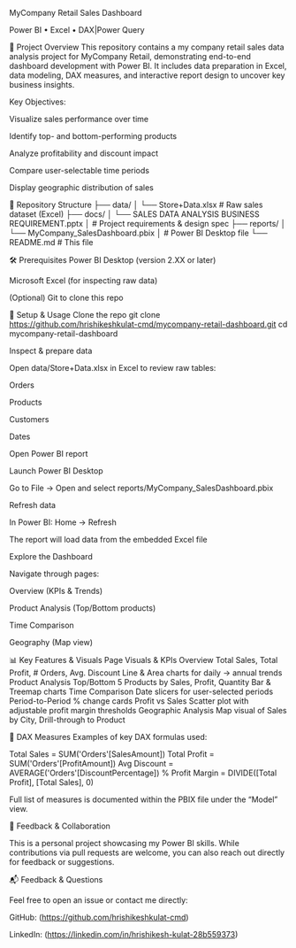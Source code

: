 MyCompany Retail Sales Dashboard

Power BI • Excel • DAX|Power Query

📖 Project Overview This repository contains a my company retail sales data analysis project for MyCompany Retail, demonstrating end-to-end dashboard development with Power BI. It includes data preparation in Excel, data modeling, DAX measures, and interactive report design to uncover key business insights.

Key Objectives:

Visualize sales performance over time

Identify top- and bottom-performing products

Analyze profitability and discount impact

Compare user-selectable time periods

Display geographic distribution of sales

📂 Repository Structure ├── data/ │ └── Store+Data.xlsx # Raw sales dataset (Excel) ├── docs/ │ └── SALES DATA ANALYSIS BUSINESS REQUIREMENT.pptx │ # Project requirements & design spec ├── reports/ │ └── MyCompany_SalesDashboard.pbix │ # Power BI Desktop file └── README.md # This file

🛠️ Prerequisites Power BI Desktop (version 2.XX or later)

Microsoft Excel (for inspecting raw data)

(Optional) Git to clone this repo

🔧 Setup & Usage Clone the repo git clone https://github.com/hrishikeshkulat-cmd/mycompany-retail-dashboard.git cd mycompany-retail-dashboard

Inspect & prepare data

Open data/Store+Data.xlsx in Excel to review raw tables:

Orders

Products

Customers

Dates

Open Power BI report

Launch Power BI Desktop

Go to File → Open and select reports/MyCompany_SalesDashboard.pbix

Refresh data

In Power BI: Home → Refresh

The report will load data from the embedded Excel file

Explore the Dashboard

Navigate through pages:

Overview (KPIs & Trends)

Product Analysis (Top/Bottom products)

Time Comparison

Geography (Map view)

📊 Key Features & Visuals Page Visuals & KPIs Overview Total Sales, Total Profit, # Orders, Avg. Discount Line & Area charts for daily → annual trends Product Analysis Top/Bottom 5 Products by Sales, Profit, Quantity Bar & Treemap charts Time Comparison Date slicers for user-selected periods Period-to-Period % change cards Profit vs Sales Scatter plot with adjustable profit margin thresholds Geographic Analysis Map visual of Sales by City, Drill-through to Product

🧮 DAX Measures Examples of key DAX formulas used:

Total Sales = SUM('Orders'[SalesAmount]) Total Profit = SUM('Orders'[ProfitAmount]) Avg Discount = AVERAGE('Orders'[DiscountPercentage]) % Profit Margin = DIVIDE([Total Profit], [Total Sales], 0)

Full list of measures is documented within the PBIX file under the “Model” view.

🤝 Feedback & Collaboration

This is a personal project showcasing my Power BI skills. While contributions via pull requests are welcome, you can also reach out directly for feedback or suggestions.

📬 Feedback & Questions

Feel free to open an issue or contact me directly:

GitHub: (https://github.com/hrishikeshkulat-cmd)

LinkedIn: (https://linkedin.com/in/hrishikesh-kulat-28b559373)

